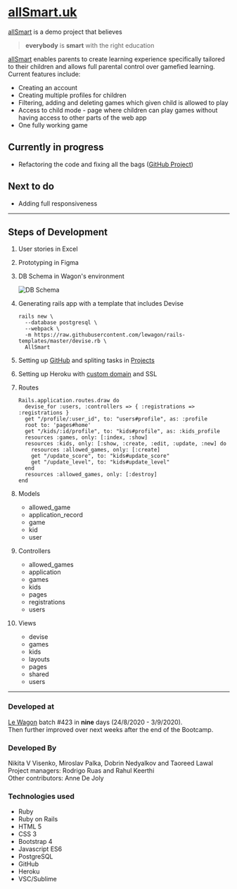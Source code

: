 # [allSmart.uk](https://www.allsmart.uk)

[allSmart](https://www.allsmart.uk) is a demo project that believes 
> **everybody** is **smart** with the right education

[allSmart](https://www.allsmart.uk) enables parents to create learning experience specifically tailored to their children and allows full parental control over gamefied learning. Current features include:

* Creating an account
* Creating multiple profiles for children
* Filtering, adding and deleting games which given child is allowed to play
* Access to child mode - page where children can play games without having access to other parts of the web app
* One fully working game 

## Currently in progress

* Refactoring the code and fixing all the bags ([GitHub Project](https://github.com/Porim/AllSmart/projects/2))

## Next to do

* Adding full responsiveness

---

## Steps of Development

1. User stories in Excel

2. Prototyping in Figma

3. DB Schema in Wagon's environment

    ![DB Schema][1]

    [1]: https://res.cloudinary.com/mirodev/image/upload/v1600146436/dbSchema2_r4ybos.jpg
    "DB Schema"

4. Generating rails app with a template that includes Devise
    
    ```
    rails new \
      --database postgresql \
      --webpack \
      -m https://raw.githubusercontent.com/lewagon/rails-templates/master/devise.rb \  
      AllSmart
    ```

5. Setting up [GitHub](https://github.com/Porim/AllSmart) and spliting tasks in [Projects](https://github.com/Porim/AllSmart/projects)

6. Setting up Heroku with [custom domain](https://www.allsmart.uk) and SSL 

7. Routes

    ```
    Rails.application.routes.draw do
      devise_for :users, :controllers => { :registrations => :registrations }
      get "/profile/:user_id", to: "users#profile", as: :profile
      root to: 'pages#home'
      get "/kids/:id/profile", to: "kids#profile", as: :kids_profile
      resources :games, only: [:index, :show]
      resources :kids, only: [:show, :create, :edit, :update, :new] do
        resources :allowed_games, only: [:create]
        get "/update_score", to: "kids#update_score"
        get "/update_level", to: "kids#update_level"
      end
      resources :allowed_games, only: [:destroy]
    end
    ```

8. Models

    * allowed_game
    * application_record
    * game
    * kid
    * user

9. Controllers

    * allowed_games
    * application
    * games
    * kids
    * pages
    * registrations
    * users

10. Views

    * devise
    * games
    * kids
    * layouts
    * pages
    * shared
    * users

<!-- 11. MVC pattern -->

<!-- 12. Organising CSS files -->

---

### Developed at

[Le Wagon](https://www.lewagon.com/) batch #423 in **nine** days (24/8/2020 - 3/9/2020).\
Then further improved over next weeks after the end of the Bootcamp.

### Developed By

Nikita V Visenko, Miroslav Palka, Dobrin Nedyalkov and Taoreed Lawal\
Project managers: Rodrigo Ruas and Rahul Keerthi\
Other contributors: Anne De Joly

### Technologies used
* Ruby
* Ruby on Rails
* HTML 5
* CSS 3
* Bootstrap 4
* Javascript ES6
* PostgreSQL
* GitHub
* Heroku
* VSC/Sublime
